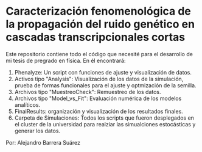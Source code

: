 # Caracterización fenomenológica de la propagación del ruido genético en cascadas transcripcionales cortas

Este repositorio contiene todo el código que necesité para el desarrollo de mi tesis de pregrado en física. En él encontrará:
  1. Phenalyze: Un script con funciones de ajuste y visualización de datos.
  2. Activos tipo "Analysis": Visualización de los datos de la simulación, prueba de formas funcionales para el ajuste y optmización de la semilla.
  3. Archivos tipo "MuestreoCheck": Remuestreo de los datos.
  4. Archivos tipo "Model_vs_Fit": Evaluación numérica de los modelos analíticos.
  5. FinalResults: organización y visualización de los resultados finales.
  6. Carpeta de Simulaciones: Todos los scripts que fueron desplegados en el cluster de la universidad para realziar las simualciones estocásticas y generar los datos.

Por: Alejandro Barrera Suárez
